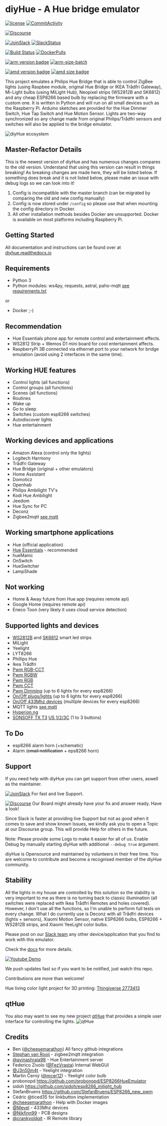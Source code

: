 # diyHue - A Hue bridge emulator

[![license](https://img.shields.io/badge/license-GPLv3%2FApache%202.0%2FCC%20BY--SA%204.0-blue.svg)](https://github.com/diyhue/diyHue/blob/master/LICENSE.md)
[![CommitActivity](https://img.shields.io/github/commit-activity/y/diyhue/diyhue.svg)](https://github.com/diyhue/diyHue/commits/master)

[![Discourse](https://img.shields.io/discourse/users?server=https%3A%2F%2Fdiyhue.discourse.group)](https://diyhue.discourse.group)

[![JoinSlack](https://img.shields.io/badge/Join%20us-on%20Slack-green.svg)](https://join.slack.com/t/diyhue/shared_invite/enQtNzAwNDE1NDY2MzQxLTljNGMwZmE0OWRhNDIwM2FjOGM1ZTcxNjNmYjc5ZmE3MjZlNmNjMmUzYmRkZjhhOGNjOTc4NzA0MGVkYzE2NWM) [![SlackStatus](https://slackinvite.squishedmooo.com/badge.svg?colorB=8ebc06)](https://slackinvite.squishedmooo.com/)

<!--[![Build Status](https://travis-ci.com/diyhue/diyHue.svg?branch=master)](https://travis-ci.com/diyhue/diyHue)-->
[![Build Status](https://github.com/diyhue/diyHue/workflows/diyHue%20CI%20Build/badge.svg)](https://github.com/diyhue/diyHue/actions)
[![DockerPulls](https://img.shields.io/docker/pulls/diyhue/core.svg)](https://hub.docker.com/r/diyhue/core/)

[![arm version badge](https://images.microbadger.com/badges/version/diyhue/core:arm.svg)](https://microbadger.com/images/diyhue/core:arm "Get your own version badge on microbadger.com")
[![arm-size-batch](https://images.microbadger.com/badges/image/diyhue/core:arm.svg)](https://microbadger.com/images/diyhue/core:arm "Get your own image badge on microbadger.com")

[![amd version badge](https://images.microbadger.com/badges/version/diyhue/core:amd64.svg)](https://microbadger.com/images/diyhue/core:amd64 "Get your own version badge on microbadger.com")
[![amd size badge](https://images.microbadger.com/badges/image/diyhue/core:amd64.svg)](https://microbadger.com/images/diyhue/core:amd64 "Get your own image badge on microbadger.com")

This project emulates a Philips Hue Bridge that is able to control ZigBee lights (using Raspbee module, original Hue Bridge or IKEA Trådfri Gateway), Mi-Light bulbs (using MiLight Hub), Neopixel strips (WS2812B and SK6812) and any cheap ESP8266 based bulb by replacing the firmware with a custom one. It is written in Python and will run on all small devices such as the Raspberry Pi. Arduino sketches are provided for the Hue Dimmer Switch, Hue Tap Switch and Hue Motion Sensor. Lights are two-way synchronized so any change made from original Philips/Trådfri sensors and switches will also be applied to the bridge emulator.

![diyHue ecosystem](https://raw.githubusercontent.com/diyhue/diyhue.github.io/master/assets/images/hue-map.png)

## Master-Refactor Details

This is the newest version of diyHue and has numerous changes compares to the old version. Understand that using this version can result in things breaking! As breaking changes are made here, they will be listed below. If something does break and it is not listed below, please make an issue with debug logs so we can look into it!

1. Config is incompatible with the master branch (can be migrated by comparing the old and new config manually)
2. Config is now stored under `/config` so please use that when mounting the config directory in Docker.
3. All other installation methods besides Docker are unsupported. Docker is available on most platforms including Raspberry Pi.

## Getting Started

All documentation and instructions can be found over at [diyhue.readthedocs.io](https://diyhue.readthedocs.io/)

## Requirements

- Python 3
- Python modules: ws4py, requests, astral, paho-mqtt [see requirements.txt](./requirements.txt)

 or

- Docker ;-)

## Recommendation

- Hue Essentials phone app for remote control and entertainment effects.
- WS2812 Strip + Wemos D1 mini board for cool entertainment affects.
- RaspberryPi 3B connected via ethernet port to your network for bridge emulation (avoid using 2 interfaces in the same time).

## Working HUE features

- Control lights (all functions)
- Control groups (all functions)
- Scenes (all functions)
- Routines
- Wake up
- Go to sleep
- Switches (custom esp8266 switches)
- Autodiscover lights
- Hue entertainment
  
## Working devices and applications

- Amazon Alexa (control only the lights)
- Logitech Harmony
- Trådfri Gateway
- Hue Bridge (original + other emulators)
- Home Assistant
- Domoticz
- Openhab
- Philips Ambilight TV's
- Kodi Hue Ambilight
- Jeedom
- Hue Sync for PC
- Deconz
- Zigbee2mqtt [see mqtt](https://diyhue.readthedocs.io/en/latest/lights/mqtt.html)

## Working smartphone applications

- Hue (official application)
- [Hue Essentials](https://play.google.com/store/apps/details?id=com.superthomaslab.hueessentials) - recommended
- hueManic
- OnSwitch
- HueSwitcher
- LampShade

## Not working

- Home & Away future from Hue app (requires remote api)
- Google Home (requires remote api)
- Eneco Toon (very likely it uses cloud service detection)
  
## Supported lights and devices

- [WS2812B](https://github.com/diyhue/Lights/tree/master/Arduino/Generic_WS2812_Strip) and [SK6812](https://github.com/diyhue/Lights/tree/master/Arduino/Generic_SK6812_Strip) smart led strips
- MiLight
- Yeelight
- LYT8266
- Phillips Hue
- Ikea Trådfri
- [Pwm RGB-CCT](https://github.com/diyhue/Lights/tree/master/Arduino/Generic_RGB_CCT_Light)
- [Pwm RGBW](https://github.com/diyhue/Lights/tree/master/Arduino/Generic_RGBW_Light)
- [Pwm RGB](https://github.com/diyhue/Lights/tree/master/Arduino/Generic_RGB_Light)
- [Pwm CCT](https://github.com/diyhue/Lights/tree/master/Arduino/Generic_CCT_Light)
- [Pwm Dimming](https://github.com/diyhue/Lights/tree/master/Arduino/Generic_Dimmable_Light) (up to 6 lights for every esp8266)
- [On/Off plugs/lights](https://github.com/diyhue/Lights/tree/master/Arduino/Generic_ON_OFF_device) (up to 6 lights for every esp8266)
- [On/Off 433Mhz devices](https://github.com/diyhue/Lights/tree/master/Arduino/Generic_ON_OFF_device_433Mhz) (multiple devices for every esp8266)
- MQTT lights [see mqtt](https://diyhue.readthedocs.io/en/latest/lights/mqtt.html)
- [Hyperion.ng](https://github.com/hyperion-project/hyperion.ng)
- [SONSOFF TX T3](https://sonoff.tech/product/wifi-smart-wall-swithes/tx-series) [US 1/2/3C](https://github.com/diyhue/Lights/tree/master/Arduino/Sonoff_TX_T3) (1 to 3 buttons)

## To Do

- esp8266 alarm horn (+schematic)
- Alarm (~~email notification~~ + eps8266 horn)

## Support

If you need help with diyHue you can get support from other users, aswell as the maintainer.

[![JoinSlack](https://img.shields.io/badge/Join%20us-on%20Slack-green.svg)](https://join.slack.com/t/diyhue/shared_invite/enQtNzAwNDE1NDY2MzQxLTljNGMwZmE0OWRhNDIwM2FjOGM1ZTcxNjNmYjc5ZmE3MjZlNmNjMmUzYmRkZjhhOGNjOTc4NzA0MGVkYzE2NWM) For fast and live Support.

[![Discourse](https://img.shields.io/discourse/users?server=https%3A%2F%2Fdiyhue.discourse.group)](https://diyhue.discourse.group) Our Board might already have your fix and answer ready. Have a look!

Since Slack is faster at providing live Support but not as good when it comes to save and show known Issues, we kindly ask you to open a Topic at our Discourse group. This will provide Help for others in the future.

Note:
Please provide some Logs to make it easier for all of us. Enable Debug by manually starting diyHue with additional `--debug true` argument.

diyHue is Opensource and maintained by volunteers in their free time. You are welcome to contribute and become a recognised member of the diyHue community.

## Stability

All the lights in my house are controlled by this solution so the stability is very important to me as there is no turning back to classic illumination (all switches were replaced with Ikea Trådfri Remotes and holes covered). However, I don't use all the functions, so I'm unable to perform full tests on every change. What I do currently use is Deconz with all Trådfri devices (lights + sensors), Xiaomi Motion Sensor, native ESP8266 bulbs, ESP8266 + WS2812B strips, and Xiaomi YeeLight color bulbs.
  
Please post on our [Slack team](https://slackinvite.squishedmooo.com/) any other device/application that you find to work with this emulator.
  
Check the [docs](https://diyhue.readthedocs.io/) for more details.  
  
[![Youtube Demo](https://img.youtube.com/vi/c6MsG3oIehY/0.jpg)](https://www.youtube.com/watch?v=c6MsG3oIehY)

We push updates fast so if you want to be notified, just watch this repo.

Contributions are more than welcome!

Hue living color light project for 3D printing: [Thingiverse 2773413](https://www.thingiverse.com/thing:2773413)

## qtHue

You also may want to see my new project [qtHue](https://github.com/mariusmotea/qtHue) that provides a simple user interface for controlling the lights.
![qtHue](https://github.com/mariusmotea/qtHue/blob/master/Screenshot.png?raw=true)

## Credits

- Ben ([@cheesemarathon](https://github.com/cheesemarathon)) All fancy github integrations
- [Stephan van Rooij](https://github.com/svrooij) - zigbee2mqtt integration
- [@avinashraja98](https://github.com/avinashraja98) - Hue Entertainment server
- Federico Zivolo ([@FezVrasta](https://github.com/FezVrasta)) Internal WebGUI
- [@J3n50m4t](https://github.com/J3n50m4t) - Yeelight integration
- Martin Černý ([@mcer12](https://github.com/mcer12)) - Yeelight color bulb
- probonopd https://github.com/probonopd/ESP8266HueEmulator
- sidoh https://github.com/sidoh/esp8266_milight_hub
- StefanBruens https://github.com/StefanBruens/ESP8266_new_pwm
- Cédric @ticed35 for linkbutton implementation
- [@cheesemarathon](https://github.com/cheesemarathon) - Help with Docker images
- [@Mevel](https://github.com/Mevel) - 433Mhz devices
- [@Nikfinn99](https://github.com/Nikfinn99) - PCB designs
- [@crankyoldgit](https://github.com/crankyoldgit) - IR Remote library
